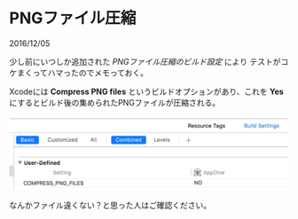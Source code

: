 # PNGファイル圧縮

2016/12/05

少し前にいつしか追加された *PNGファイル圧縮のビルド設定* により
テストがコケまくってハマったのでメモっておく。

Xcodeには **Compress PNG files** というビルドオプションがあり、これを **Yes** にするとビルド後の集められたPNGファイルが圧縮される。

![xcode option](./files/compress_png_files.png)

なんかファイル違くない？と思った人はご確認ください。